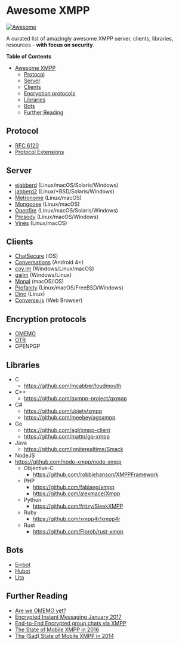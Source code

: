 # Awesome XMPP

[![Awesome](https://cdn.rawgit.com/sindresorhus/awesome/d7305f38d29fed78fa85652e3a63e154dd8e8829/media/badge.svg)](https://github.com/systemli/awesome-xmpp)

A curated list of amazingly awesome XMPP server, clients, libraries, resources - **with focus on security**.

**Table of Contents**

- [Awesome XMPP](#awesome-xmpp)
  - [Protocol](#protocol)
  - [Server](#server)
  - [Clients](#clients)
  - [Encryption protocols](#encryption-protocols)
  - [Libraries](#libraries)
  - [Bots](#Bots)
  - [Further Reading](#further-reading)

## Protocol

  * [RFC 6120](https://tools.ietf.org/html/rfc6120)
  * [Protocol Extensions](https://xmpp.org/extensions/)

## Server

  * [ejabberd](https://github.com/processone/ejabberd) (Linux/macOS/Solaris/Windows)
  * [jabberd2](https://github.com/jabberd2/jabberd2) (Linux/*BSD/Solaris/Windows)
  * [Metronome](https://github.com/maranda/metronome) (Linux/macOS)
  * [Mongoose](https://github.com/esl/MongooseIM) (Linux/macOS)
  * [Openfire](https://github.com/igniterealtime/Openfire) (Linux/macOS/Solaris/Windows)
  * [Prosody](https://github.com/bjc/prosody) (Linux/macOS/Windows)
  * [Vines](https://github.com/negativecode/vines) (Linux/macOS)

## Clients

  * [ChatSecure](https://github.com/ChatSecure/ChatSecure-iOS) (iOS)
  * [Conversations](https://github.com/siacs/Conversations) (Android 4+)
  * [coy.im](https://github.com/twstrike/coyim) (Windows/Linux/macOS)
  * [gajim](http://gajim.org/) (Windows/Linux)
  * [Monal](https://github.com/anurodhp/Monal) (macOS/iOS)
  * [Profanity](https://github.com/boothj5/profanity) (Linux/macOS/FreeBSD/Windows)
  * [Dino](https://github.com/dino/dino) (Linux)
  * [Converse.js](https://github.com/jcbrand/converse.js) (Web Browser)

## Encryption protocols

 * [OMEMO](https://conversations.im/omemo/)
 * [OTR](https://otr.cypherpunks.ca/)
 * OPENPGP

## Libraries

  * C
    * https://github.com/mcabber/loudmouth
  * C++
    * https://github.com/qxmpp-project/qxmpp
  * C#
    * https://github.com/ubiety/xmpp
    * https://github.com/meebey/agsxmpp
  * Go
    * https://github.com/agl/xmpp-client
    * https://github.com/mattn/go-xmpp
  * Java
    * https://github.com/igniterealtime/Smack
  * NodeJS
* https://github.com/node-xmpp/node-xmpp
  * Objective-C
    * https://github.com/robbiehanson/XMPPFramework
  * PHP
    * https://github.com/fabiang/xmpp
    * https://github.com/alexmace/Xmpp
  * Python
    * https://github.com/fritzy/SleekXMPP
  * Ruby
    * https://github.com/xmpp4r/xmpp4r
  * Rust
    * https://github.com/Florob/rust-xmpp

## Bots

  * [Errbot](https://github.com/errbotio/errbot)
  * [Hubot](https://github.com/github/hubot)
  * [Lita](https://github.com/litaio/lita)

## Further Reading

 * [Are we OMEMO yet?](https://omemo.top/)
 * [Encrypted Instant Messaging January 2017](https://medium.com/@dreamflasher/encrypted-instant-messaging-recommendations-january-2017-711c03af02cc#.1hfzvhz69)
 * [End-to-End Encrypted group chats via XMPP](https://current.workingdirectory.net/posts/2017/encrypted-mucs/)
 * [The State of Mobile XMPP in 2016](https://gultsch.de/xmpp_2016.html)
 * [The (Sad) State of Mobile XMPP in 2014](http://op-co.de/blog/posts/mobile_xmpp_in_2014/)
